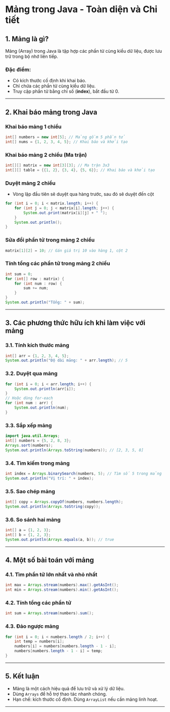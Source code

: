 # Mảng trong Java - Toàn diện và Chi tiết

## 1. Mảng là gì?

Mảng (Array) trong Java là tập hợp các phần tử cùng kiểu dữ liệu, được lưu trữ trong bộ nhớ liên tiếp.

### Đặc điểm:

- Có kích thước cố định khi khai báo.
- Chỉ chứa các phần tử cùng kiểu dữ liệu.
- Truy cập phần tử bằng chỉ số (**index**), bắt đầu từ 0.

---

## 2. Khai báo mảng trong Java

### **Khai báo mảng 1 chiều**

```java
int[] numbers = new int[5]; // Mảng gồm 5 phần tử
int[] nums = {1, 2, 3, 4, 5}; // Khai báo và khởi tạo
```

### **Khai báo mảng 2 chiều (Ma trận)**

```java
int[][] matrix = new int[3][3]; // Ma trận 3x3
int[][] table = {{1, 2}, {3, 4}, {5, 6}}; // Khai báo và khởi tạo
```

### **Duyệt mảng 2 chiều**

- Vòng lặp đầu tiên sẽ duyệt qua hàng trước, sau đó sẽ duyệt đến cột

```java
for (int i = 0; i < matrix.length; i++) {
    for (int j = 0; j < matrix[i].length; j++) {
        System.out.print(matrix[i][j] + " ");
    }
    System.out.println();
}
```

### **Sửa đổi phần tử trong mảng 2 chiều**

```java
matrix[1][2] = 10; // Gán giá trị 10 vào hàng 1, cột 2
```

### **Tính tổng các phần tử trong mảng 2 chiều**

```java
int sum = 0;
for (int[] row : matrix) {
    for (int num : row) {
        sum += num;
    }
}
System.out.println("Tổng: " + sum);
```

---

## 3. Các phương thức hữu ích khi làm việc với mảng

### **3.1. Tính kích thước mảng**

```java
int[] arr = {1, 2, 3, 4, 5};
System.out.println("Độ dài mảng: " + arr.length); // 5
```

### **3.2. Duyệt qua mảng**

```java
for (int i = 0; i < arr.length; i++) {
    System.out.println(arr[i]);
}
// Hoặc dùng for-each
for (int num : arr) {
    System.out.println(num);
}
```

### **3.3. Sắp xếp mảng**

```java
import java.util.Arrays;
int[] numbers = {5, 2, 8, 3};
Arrays.sort(numbers);
System.out.println(Arrays.toString(numbers)); // [2, 3, 5, 8]
```

### **3.4. Tìm kiếm trong mảng**

```java
int index = Arrays.binarySearch(numbers, 5); // Tìm số 5 trong mảng
System.out.println("Vị trí: " + index);
```

### **3.5. Sao chép mảng**

```java
int[] copy = Arrays.copyOf(numbers, numbers.length);
System.out.println(Arrays.toString(copy));
```

### **3.6. So sánh hai mảng**

```java
int[] a = {1, 2, 3};
int[] b = {1, 2, 3};
System.out.println(Arrays.equals(a, b)); // true
```

---

## 4. Một số bài toán với mảng

### **4.1. Tìm phần tử lớn nhất và nhỏ nhất**

```java
int max = Arrays.stream(numbers).max().getAsInt();
int min = Arrays.stream(numbers).min().getAsInt();
```

### **4.2. Tính tổng các phần tử**

```java
int sum = Arrays.stream(numbers).sum();
```

### **4.3. Đảo ngược mảng**

```java
for (int i = 0; i < numbers.length / 2; i++) {
    int temp = numbers[i];
    numbers[i] = numbers[numbers.length - 1 - i];
    numbers[numbers.length - 1 - i] = temp;
}
```

---

## 5. Kết luận

- Mảng là một cách hiệu quả để lưu trữ và xử lý dữ liệu.
- Dùng `Arrays` để hỗ trợ thao tác nhanh chóng.
- Hạn chế: kích thước cố định. Dùng `ArrayList` nếu cần mảng linh hoạt.

---

